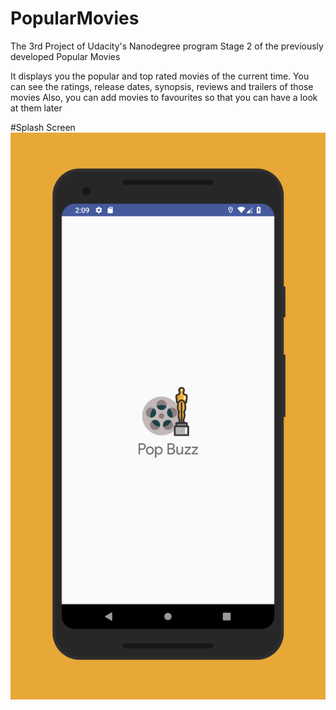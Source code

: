 # PopularMovies
The 3rd Project of Udacity's Nanodegree program
Stage 2 of the previously developed Popular Movies

It displays you the popular and top rated movies of the current time. You can see the ratings, release dates, synopsis, reviews and trailers of those movies
Also, you can add movies to favourites so that you can have a look at them later

#Splash Screen
![alt text](https://raw.githubusercontent.com/tavishjain/Popbuzz/master/Screenshots/screener_1546764305567.png)
